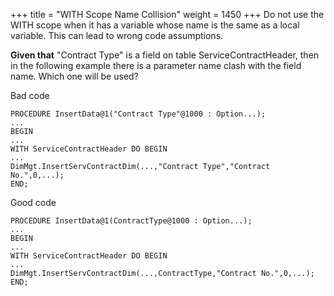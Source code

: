 +++
title = "WITH Scope Name Collision"
weight = 1450
+++
Do not use the WITH scope when it has a variable whose name is the same as a local variable. This can lead to wrong code assumptions.

**Given that** "Contract Type" is a field on table ServiceContractHeader, then in the following example there is a parameter name clash with the field name. Which one will be used?

Bad code

    PROCEDURE InsertData@1("Contract Type"@1000 : Option...);
    ...
    BEGIN
    ...
    WITH ServiceContractHeader DO BEGIN
    ...
    DimMgt.InsertServContractDim(...,"Contract Type","Contract No.",0,...);
    END;

Good code

    PROCEDURE InsertData@1(ContractType@1000 : Option...);
    ...
    BEGIN
    ...
    WITH ServiceContractHeader DO BEGIN
    ...
    DimMgt.InsertServContractDim(...,ContractType,"Contract No.",0,...);
    END;
